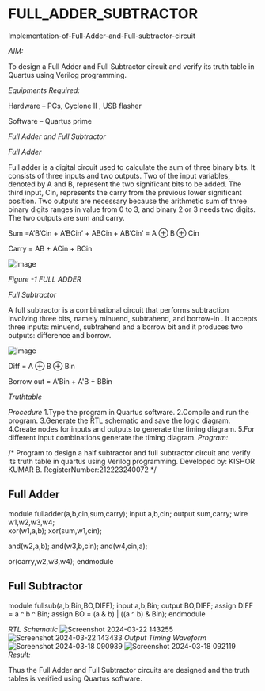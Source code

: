 # FULL_ADDER_SUBTRACTOR

Implementation-of-Full-Adder-and-Full-subtractor-circuit

*AIM:*

To design a Full Adder and Full Subtractor circuit and verify its truth table in Quartus using Verilog programming.

*Equipments Required:*

Hardware – PCs, Cyclone II , USB flasher

Software – Quartus prime

*Full Adder and Full Subtractor*

*Full Adder*

Full adder is a digital circuit used to calculate the sum of three binary bits. It consists of three inputs and two outputs. Two of the input variables, denoted by A and B, represent the two significant bits to be added. The third input, Cin, represents the carry from the previous lower significant position. Two outputs are necessary because the arithmetic sum of three binary digits ranges in value from 0 to 3, and binary 2 or 3 needs two digits. The two outputs are sum and carry.

Sum =A’B’Cin + A’BCin’ + ABCin + AB’Cin’ = A ⊕ B ⊕ Cin 

Carry = AB + ACin + BCin

![image](https://github.com/naavaneetha/FULL_ADDER_SUBTRACTOR/assets/154305477/0f30ba51-5ffb-4198-845f-18e054f675e7)

*Figure -1 FULL ADDER*

*Full Subtractor*

A full subtractor is a combinational circuit that performs subtraction involving three bits, namely minuend, subtrahend, and borrow-in . It accepts three inputs: minuend, subtrahend and a borrow bit and it produces two outputs: difference and borrow.

![image](https://github.com/naavaneetha/FULL_ADDER_SUBTRACTOR/assets/154305477/02b24f51-ab51-4304-9ad6-7b81ffc1ead5)

Diff = A ⊕ B ⊕ Bin 

Borrow out = A'Bin + A'B + BBin

*Truthtable*

*Procedure*
1.Type the program in Quartus software.
2.Compile and run the program.
3.Generate the RTL schematic and save the logic diagram.
4.Create nodes for inputs and outputs to generate the timing diagram.
5.For different input combinations generate the timing diagram.
*Program:*

/* Program to design a half subtractor and full subtractor circuit and verify its truth table in quartus using Verilog programming. 
Developed by: KISHOR KUMAR B.
RegisterNumber:212223240072
*/
## Full Adder

module fulladder(a,b,cin,sum,carry);
input a,b,cin;
output sum,carry;
wire w1,w2,w3,w4;       
xor(w1,a,b);
xor(sum,w1,cin);        

and(w2,a,b);
and(w3,b,cin);
and(w4,cin,a);

or(carry,w2,w3,w4);
endmodule

## Full Subtractor

module fullsub(a,b,Bin,BO,DIFF);
input a,b,Bin;
output BO,DIFF;
assign DIFF = a ^ b ^ Bin;
  assign BO = (a & b) | ((a ^ b) & Bin);
endmodule

*RTL Schematic*
![Screenshot 2024-03-22 143255](https://github.com/Yogesh-Yogi-1/FULL_ADDER_SUBTRACTOR/assets/148514598/939151e8-c37b-49aa-8f44-513492ba509e)
![Screenshot 2024-03-22 143433](https://github.com/Yogesh-Yogi-1/FULL_ADDER_SUBTRACTOR/assets/148514598/aa118976-fe63-40e9-a31c-cec66367d805)
*Output Timing Waveform*
![Screenshot 2024-03-18 090939](https://github.com/Yogesh-Yogi-1/FULL_ADDER_SUBTRACTOR/assets/148514598/fe08e008-070e-4e8b-bee9-f26ade621c0e)
![Screenshot 2024-03-18 092119](https://github.com/Yogesh-Yogi-1/FULL_ADDER_SUBTRACTOR/assets/148514598/c37c43ae-514e-4fda-82d9-22ed613851e0)
*Result:*

Thus the Full Adder and Full Subtractor circuits are designed and the truth tables is verified using Quartus software.
